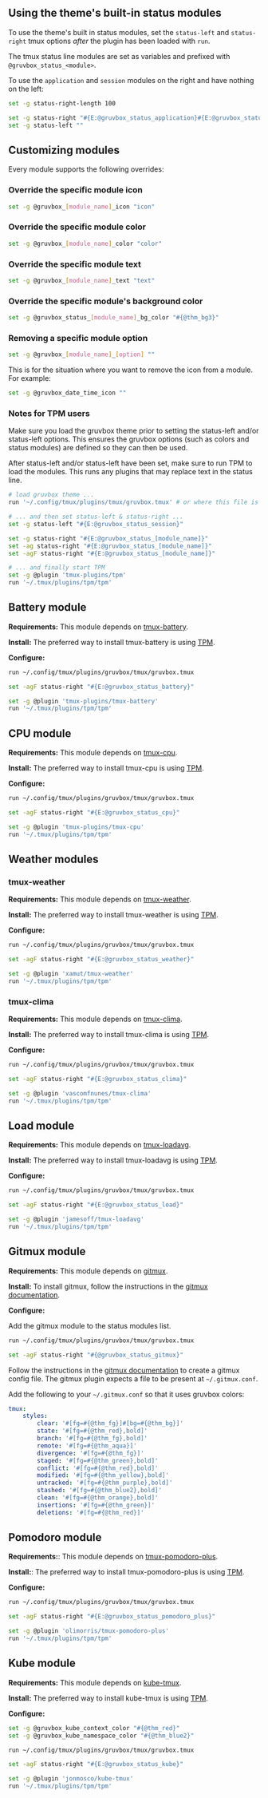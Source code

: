## Using the theme's built-in status modules

To use the theme's built in status modules, set the `status-left` and
`status-right` tmux options _after_ the plugin has been loaded with `run`.

The tmux status line modules are set as variables and prefixed with `@gruvbox_status_<module>`.

To use the `application` and `session` modules on the right and have nothing on
the left:

```sh
set -g status-right-length 100

set -g status-right "#{E:@gruvbox_status_application}#{E:@gruvbox_status_session}"
set -g status-left ""
```

## Customizing modules

Every module supports the following overrides:

### Override the specific module icon

```sh
set -g @gruvbox_[module_name]_icon "icon"
```

### Override the specific module color

```sh
set -g @gruvbox_[module_name]_color "color"
```

### Override the specific module text

```sh
set -g @gruvbox_[module_name]_text "text"
```

### Override the specific module's background color

```sh
set -g @gruvbox_status_[module_name]_bg_color "#{@thm_bg3}"
```

### Removing a specific module option

```sh
set -g @gruvbox_[module_name]_[option] ""
```

This is for the situation where you want to remove the icon from a module.
For example:

```sh
set -g @gruvbox_date_time_icon ""
```

### Notes for TPM users

Make sure you load the gruvbox theme prior to setting the status-left and/or
status-left options. This ensures the gruvbox options (such as colors and
status modules) are defined so they can then be used.

After status-left and/or status-left have been set, make sure to run TPM to load
the modules. This runs any plugins that may replace text in the status line.

```bash
# load gruvbox theme ...
run '~/.config/tmux/plugins/tmux/gruvbox.tmux' # or where this file is located on your machine

# ... and then set status-left & status-right ...
set -g status-left "#{E:@gruvbox_status_session}"

set -g status-right "#{E:@gruvbox_status_[module_name]}"
set -ag status-right "#{E:@gruvbox_status_[module_name]}"
set -agF status-right "#{E:@gruvbox_status_[module_name]}"

# ... and finally start TPM
set -g @plugin 'tmux-plugins/tpm'
run '~/.tmux/plugins/tpm/tpm'
```

## Battery module

**Requirements:** This module depends on [tmux-battery](https://github.com/tmux-plugins/tmux-battery/tree/master).

**Install:** The preferred way to install tmux-battery is using [TPM](https://github.com/tmux-plugins/tpm).

**Configure:**

```sh
run ~/.config/tmux/plugins/gruvbox/tmux/gruvbox.tmux

set -agF status-right "#{E:@gruvbox_status_battery}"

set -g @plugin 'tmux-plugins/tmux-battery'
run '~/.tmux/plugins/tpm/tpm'
```

## CPU module

**Requirements:** This module depends on [tmux-cpu](https://github.com/tmux-plugins/tmux-cpu/tree/master).

**Install:** The preferred way to install tmux-cpu is using [TPM](https://github.com/tmux-plugins/tpm).

**Configure:**

```sh
run ~/.config/tmux/plugins/gruvbox/tmux/gruvbox.tmux

set -agF status-right "#{E:@gruvbox_status_cpu}"

set -g @plugin 'tmux-plugins/tmux-cpu'
run '~/.tmux/plugins/tpm/tpm'
```

## Weather modules

### tmux-weather

**Requirements:** This module depends on [tmux-weather](https://github.com/xamut/tmux-weather).

**Install:** The preferred way to install tmux-weather is using [TPM](https://github.com/tmux-plugins/tpm).

**Configure:**

```sh
run ~/.config/tmux/plugins/gruvbox/tmux/gruvbox.tmux

set -agF status-right "#{E:@gruvbox_status_weather}"

set -g @plugin 'xamut/tmux-weather'
run '~/.tmux/plugins/tpm/tpm'
```

### tmux-clima

**Requirements:** This module depends on [tmux-clima](https://github.com/vascomfnunes/tmux-clima).

**Install:** The preferred way to install tmux-clima is using [TPM](https://github.com/tmux-plugins/tpm).

**Configure:**

```sh
run ~/.config/tmux/plugins/gruvbox/tmux/gruvbox.tmux

set -agF status-right "#{E:@gruvbox_status_clima}"

set -g @plugin 'vascomfnunes/tmux-clima'
run '~/.tmux/plugins/tpm/tpm'
```

## Load module

**Requirements:** This module depends on [tmux-loadavg](https://github.com/jamesoff/tmux-loadavg).

**Install:** The preferred way to install tmux-loadavg is using [TPM](https://github.com/tmux-plugins/tpm).

**Configure:**

```sh
run ~/.config/tmux/plugins/gruvbox/tmux/gruvbox.tmux

set -agF status-right "#{E:@gruvbox_status_load}"

set -g @plugin 'jamesoff/tmux-loadavg'
run '~/.tmux/plugins/tpm/tpm'
```

## Gitmux module

**Requirements:** This module depends on [gitmux](https://github.com/arl/gitmux).

**Install:** To install gitmux, follow the instructions in the [gitmux documentation](https://github.com/arl/gitmux/blob/main/README.md#installing).

**Configure:**

Add the gitmux module to the status modules list.

```sh
run ~/.config/tmux/plugins/gruvbox/tmux/gruvbox.tmux

set -agF status-right "#{@gruvbox_status_gitmux}"
```

Follow the instructions in the [gitmux documentation](https://github.com/arl/gitmux/blob/main/README.md#customizing)
to create a gitmux config file. The gitmux plugin expects a file to be present
at `~/.gitmux.conf`.

Add the following to your `~/.gitmux.conf` so that it uses gruvbox colors:

```yaml
tmux:
    styles:
        clear: '#[fg=#{@thm_fg}]#[bg=#{@thm_bg}]'
        state: '#[fg=#{@thm_red},bold]'
        branch: '#[fg=#{@thm_fg},bold]'
        remote: '#[fg=#{@thm_aqua}]'
        divergence: '#[fg=#{@thm_fg}]'
        staged: '#[fg=#{@thm_green},bold]'
        conflict: '#[fg=#{@thm_red},bold]'
        modified: '#[fg=#{@thm_yellow},bold]'
        untracked: '#[fg=#{@thm_purple},bold]'
        stashed: '#[fg=#{@thm_blue2},bold]'
        clean: '#[fg=#{@thm_orange},bold]'
        insertions: '#[fg=#{@thm_green}]'
        deletions: '#[fg=#{@thm_red}]'
```

## Pomodoro module

**Requirements:**: This module depends on [tmux-pomodoro-plus](https://github.com/olimorris/tmux-pomodoro-plus/tree/main).

**Install:**: The preferred way to install tmux-pomodoro-plus is using [TPM](https://github.com/tmux-plugins/tpm).

**Configure:**

```sh
run ~/.config/tmux/plugins/gruvbox/tmux/gruvbox.tmux

set -agF status-right "#{E:@gruvbox_status_pomodoro_plus}"

set -g @plugin 'olimorris/tmux-pomodoro-plus'
run '~/.tmux/plugins/tpm/tpm'
```

## Kube module

**Requirements:** This module depends on [kube-tmux](https://github.com/jonmosco/kube-tmux).

**Install:** The preferred way to install kube-tmux is using [TPM](https://github.com/tmux-plugins/tpm).

**Configure:**

```sh
set -g @gruvbox_kube_context_color "#{@thm_red}"
set -g @gruvbox_kube_namespace_color "#{@thm_blue2}"

run ~/.config/tmux/plugins/gruvbox/tmux/gruvbox.tmux

set -agF status-right "#{E:@gruvbox_status_kube}"

set -g @plugin 'jonmosco/kube-tmux'
run '~/.tmux/plugins/tpm/tpm'
```
